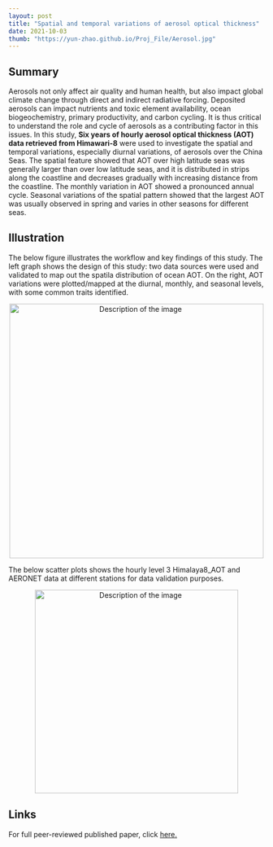 ```yaml
---
layout: post
title: "Spatial and temporal variations of aerosol optical thickness"
date: 2021-10-03
thumb: "https://yun-zhao.github.io/Proj_File/Aerosol.jpg"
---
```


## Summary
Aerosols not only affect air quality and human health, but also impact global climate change through direct and indirect radiative forcing. Deposited aerosols can impact nutrients and toxic element availability, ocean biogeochemistry, primary productivity, and carbon cycling. It is thus critical to understand the role and cycle of aerosols as a contributing factor in this issues. In this study, **Six years of hourly aerosol optical thickness (AOT) data retrieved from Himawari-8** were used to investigate the spatial and temporal variations, especially diurnal variations, of aerosols over the China Seas. The spatial feature showed that AOT over high latitude seas was generally larger than over low latitude seas, and it is distributed in strips along the coastline and decreases gradually with increasing distance from the coastline. The monthly variation in AOT showed a pronounced annual cycle. Seasonal variations of the spatial pattern showed that the largest AOT was usually observed in spring and varies in other seasons for different seas.

## Illustration

The below figure illustrates the workflow and key findings of this study. The left graph shows the design of this study: two data sources were used and validated to map out the spatila distribution of ocean AOT. On the right, AOT variations were plotted/mapped at the diurnal, monthly, and seasonal levels, with some common traits identified.   

<div style="text-align:center">
  <img src="https://yun-zhao.github.io/Proj_File/aerosol-1.jpg" alt="Description of the image" width="500">
</div>


The below scatter plots shows the hourly level 3 Himalaya8_AOT and AERONET data at different stations for data validation purposes. 

<div style="text-align:center">
  <img src="https://yun-zhao.github.io/Proj_File/aerosol-2.jpg" alt="Description of the image" width="400">
</div>



## Links

For full peer-reviewed published paper, click <a href="https://www.dropbox.com/scl/fi/peuz508e0wpz8j2cicoy4/Aerosol.pdf?rlkey=nmud7nhcmg7vmwv728sc4lb1l&dl=0" target="_blank">here.</a>
